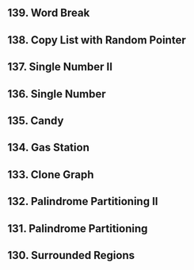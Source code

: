 ## 139. Word Break 
## 138. Copy List with Random Pointer
## 137. Single Number II 
## 136. Single Number
## 135. Candy
## 134. Gas Station
## 133. Clone Graph
## 132. Palindrome Partitioning II 
## 131. Palindrome Partitioning
## 130. Surrounded Regions 
